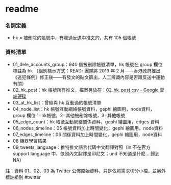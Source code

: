 # readme
### 名詞定義
* hk = 被刪除的帳號中，有發過反送中推文的，共有 105 個帳號

### 資料清單
* 01_dele_accounts_group：940 個被刪除帳號清單，hk 帳號在 group 欄位標註為 hk （組別標示方式：READr 團隊將 2019 年 2 月——香港政府推出《逃犯條例》修正後——有發文的貼文篩出，人工辨識內容是否跟反送中運動有關）
* 02_hk_post：hk 帳號所有推文，檔案另放在：[02_hk_post.csv - Google 雲端硬碟](https://drive.google.com/file/d/17UC8t5b7Ivnh6Iby2PpUGYWYWLlCZHax/view?usp=sharing)
* 03_at_hk_list：曾經與 hk 互動過的帳號清單
* 04_node_list：hk 帳號互動網絡帳號資料，gephi 繪圖用，node資料，group 欄位 1=hk帳號，2=其他被刪除帳號，3=其他帳號
* 05_edge_count：hk 帳號互動網絡關係資料，gephi 繪圖用，edges 資料
* 06_nodes_timeline：05 帳號資料加上時間變化，gephi 繪圖用，node資料
* 07_edges_timeline：06 關係資料加上時間變化，gephi 繪圖用，node資料
* 08 機器學習結果
* 09_tweets_language：推特推文語言代碼中文翻譯對照（in 不在官方 support language 中，依照內文翻譯是印尼文；und 不知道是什麼… 歸到 NA）


註：資料 01、02、03 為 Twitter 公佈原始資料，只是依照需求切分小檔，並另外標註組別
#twitter
